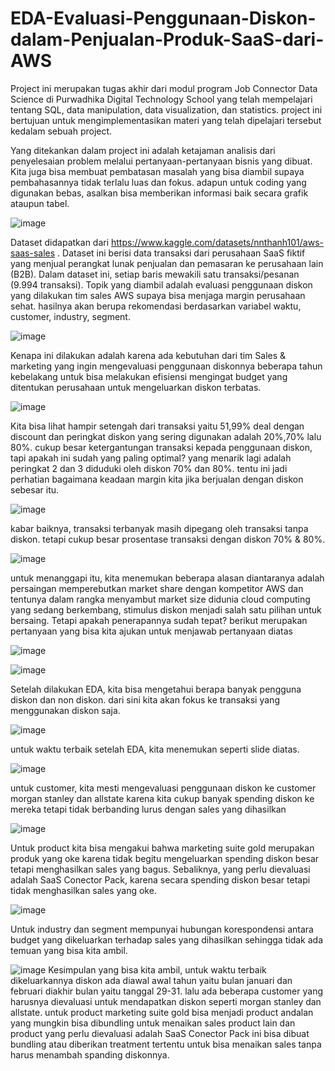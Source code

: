 # EDA-Evaluasi-Penggunaan-Diskon-dalam-Penjualan-Produk-SaaS-dari-AWS

Project ini merupakan tugas akhir dari modul program Job Connector Data Science di Purwadhika Digital Technology School yang telah mempelajari tentang SQL, data manipulation, data visualization, dan statistics. project ini bertujuan untuk mengimplementasikan materi yang telah dipelajari tersebut kedalam sebuah project.

Yang ditekankan dalam project ini adalah ketajaman analisis dari penyelesaian problem melalui pertanyaan-pertanyaan bisnis yang dibuat. Kita juga bisa membuat pembatasan masalah yang bisa diambil supaya pembahasannya tidak terlalu luas dan fokus. adapun untuk coding yang digunakan bebas, asalkan bisa memberikan informasi baik secara grafik ataupun tabel.

![image](https://github.com/arifian09/EDA-Evaluasi-Penggunaan-Diskon-dalam-Penjualan-Produk-SaaS-dari-AWS/assets/151009269/b85d7d6d-4365-4ef4-b049-58909ac575e3)

Dataset didapatkan dari https://www.kaggle.com/datasets/nnthanh101/aws-saas-sales . Dataset ini berisi data transaksi dari perusahaan SaaS fiktif yang menjual perangkat lunak penjualan dan pemasaran ke perusahaan lain (B2B). Dalam dataset ini, setiap baris mewakili satu transaksi/pesanan (9.994 transaksi).
Topik yang diambil adalah evaluasi penggunaan diskon yang dilakukan tim sales AWS supaya bisa menjaga margin perusahaan sehat. hasilnya akan berupa rekomendasi berdasarkan variabel waktu, customer, industry, segment.

![image](https://github.com/arifian09/EDA-Evaluasi-Penggunaan-Diskon-dalam-Penjualan-Produk-SaaS-dari-AWS/assets/151009269/ab869966-b352-47e9-8232-c20bf0eb8029)

Kenapa ini dilakukan adalah karena ada kebutuhan dari tim Sales & marketing yang ingin mengevaluasi penggunaan diskonnya beberapa tahun kebelakang untuk bisa melakukan efisiensi mengingat budget yang ditentukan perusahaan untuk mengeluarkan diskon terbatas.

![image](https://github.com/arifian09/EDA-Evaluasi-Penggunaan-Diskon-dalam-Penjualan-Produk-SaaS-dari-AWS/assets/151009269/d135887e-3168-47bb-a5de-40fa79c1438d)

Kita bisa lihat hampir setengah dari transaksi yaitu 51,99% deal dengan discount dan peringkat diskon yang sering digunakan adalah 20%,70% lalu 80%. cukup besar ketergantungan transaksi kepada penggunaan diskon, tapi apakah ini sudah yang paling optimal? yang menarik lagi adalah peringkat 2 dan 3 diduduki oleh diskon 70% dan 80%. tentu ini jadi perhatian bagaimana keadaan margin kita jika berjualan dengan diskon sebesar itu.

![image](https://github.com/arifian09/EDA-Evaluasi-Penggunaan-Diskon-dalam-Penjualan-Produk-SaaS-dari-AWS/assets/151009269/d73a3218-2d4c-403f-9bbe-851e91332d68)

kabar baiknya, transaksi terbanyak masih dipegang oleh transaksi tanpa diskon. tetapi cukup besar prosentase transaksi dengan diskon 70% & 80%.

![image](https://github.com/arifian09/EDA-Evaluasi-Penggunaan-Diskon-dalam-Penjualan-Produk-SaaS-dari-AWS/assets/151009269/14806490-e905-4a84-9b39-8f341102a5a2)

untuk menanggapi  itu, kita menemukan beberapa alasan diantaranya adalah persaingan memperebutkan market share dengan kompetitor AWS dan tentunya dalam rangka menyambut market size didunia cloud computing yang sedang berkembang, stimulus diskon menjadi salah satu pilihan untuk bersaing. Tetapi apakah penerapannya sudah tepat?
berikut merupakan pertanyaan yang bisa kita ajukan untuk menjawab pertanyaan diatas

![image](https://github.com/arifian09/EDA-Evaluasi-Penggunaan-Diskon-dalam-Penjualan-Produk-SaaS-dari-AWS/assets/151009269/6e774ec3-e29d-4fda-9805-c54180c3a36f)

![image](https://github.com/arifian09/EDA-Evaluasi-Penggunaan-Diskon-dalam-Penjualan-Produk-SaaS-dari-AWS/assets/151009269/c78c431b-b77f-441a-8e1d-9f912449c8ab)

Setelah dilakukan EDA, kita bisa mengetahui berapa banyak pengguna diskon dan non diskon. dari sini kita akan fokus ke transaksi yang menggunakan diskon saja.

![image](https://github.com/arifian09/EDA-Evaluasi-Penggunaan-Diskon-dalam-Penjualan-Produk-SaaS-dari-AWS/assets/151009269/b95419f1-3173-488d-a3c3-6536bf35927e)

untuk waktu terbaik setelah EDA, kita menemukan seperti slide diatas.

![image](https://github.com/arifian09/EDA-Evaluasi-Penggunaan-Diskon-dalam-Penjualan-Produk-SaaS-dari-AWS/assets/151009269/688aa314-3bd5-4157-bbe6-169d710edf14)

untuk customer, kita mesti mengevaluasi penggunaan diskon ke customer morgan stanley dan allstate karena kita cukup banyak spending diskon ke mereka tetapi tidak berbanding lurus dengan sales yang dihasilkan

![image](https://github.com/arifian09/EDA-Evaluasi-Penggunaan-Diskon-dalam-Penjualan-Produk-SaaS-dari-AWS/assets/151009269/c152e85e-982f-4d4d-a1fa-2018916259cc)

Untuk product kita bisa mengakui bahwa marketing suite gold merupakan produk yang oke karena tidak begitu mengeluarkan spending diskon besar tetapi menghasilkan sales yang bagus. Sebaliknya, yang perlu dievaluasi adalah SaaS Conector Pack, karena secara spending diskon besar tetapi tidak menghasilkan sales yang oke.

![image](https://github.com/arifian09/EDA-Evaluasi-Penggunaan-Diskon-dalam-Penjualan-Produk-SaaS-dari-AWS/assets/151009269/bd2333e2-0380-4cc0-a36b-dcddc268b936)

Untuk industry dan segment mempunyai hubungan korespondensi antara budget yang dikeluarkan terhadap sales yang dihasilkan sehingga tidak ada temuan yang bisa kita ambil.

![image](https://github.com/arifian09/EDA-Evaluasi-Penggunaan-Diskon-dalam-Penjualan-Produk-SaaS-dari-AWS/assets/151009269/8fa5da92-cc6e-4979-994b-e936ba09227b)
Kesimpulan yang bisa kita ambil, untuk waktu terbaik dikeluarkannya diskon ada diawal awal tahun yaitu bulan januari dan februari diakhir bulan yaitu tanggal 29-31. lalu ada beberapa customer yang harusnya dievaluasi untuk mendapatkan diskon seperti morgan stanley dan allstate. untuk product marketing suite gold bisa menjadi product andalan yang mungkin bisa dibundling untuk menaikan sales product lain dan product yang perlu dievaluasi adalah SaaS Conector Pack ini bisa dibuat bundling atau diberikan treatment tertentu untuk bisa menaikan sales tanpa harus menambah spanding diskonnya.
